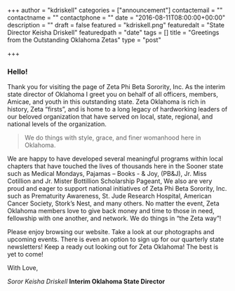 +++
author = "kdriskell"
categories = ["announcement"]
contactemail = ""
contactname = ""
contactphone = ""
date = "2016-08-11T08:00:00+00:00"
description = ""
draft = false
featured = "kdriskell.png"
featuredalt = "State Director Keisha Driskell"
featuredpath = "date"
tags = []
title = "Greetings from the Outstanding Oklahoma Zetas"
type = "post"

+++
### Hello! 

Thank you for visiting the page of Zeta Phi Beta Sorority, Inc. As the interim state director of Oklahoma I greet you on behalf of all officers, members, Amicae, and youth in this outstanding state. Zeta Oklahoma is rich in history, Zeta “firsts”, and is home to a long legacy of hardworking leaders of our beloved organization that have served on local, state, regional, and national levels of the organization.

> We do things with style, grace, and finer womanhood here in Oklahoma. 

We are happy to have developed several meaningful programs within local chapters that have touched the lives of thousands here in the Sooner state such as Medical Mondays, Pajamas – Books - & Joy, (PB&J), Jr. Miss Cotillion and Jr. Mister Bottillion Scholarship Pageant, We also are very proud and eager to support national initiatives of Zeta Phi Beta Sorority, Inc. such as Prematurity Awareness, St. Jude Research Hospital, American Cancer Society, Stork’s Nest, and many others. No matter the event, Zeta Oklahoma members love to give back money and time to those in need, fellowship with one another, and network. We do things in “the Zeta way”!

Please enjoy browsing our website. Take a look at our photographs and upcoming events. There is even an option to sign up for our quarterly state newsletters! Keep a ready out looking out for Zeta Oklahoma! The best is yet to come!

With Love,


*Soror Keisha Driskell*
**Interim Oklahoma State Director**